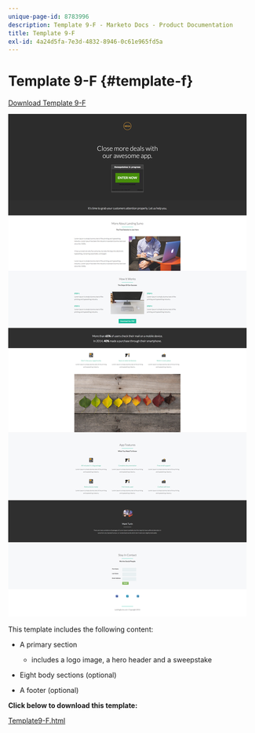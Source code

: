 ```yaml
---
unique-page-id: 8783996
description: Template 9-F - Marketo Docs - Product Documentation
title: Template 9-F
exl-id: 4a24d5fa-7e3d-4832-8946-0c61e965fd5a
---
```

# Template 9-F {#template-f}

[Download Template 9-F](https://docs.marketo.com/download/attachments/8783996/template-9f.html?version=2&modificationdate=1438210809000&api=v2)

![](assets/image2015-7-28-16-3a1-3a25.png)

This template includes the following content:

* A primary section

    * includes a logo image, a hero header and a sweepstake

* Eight body sections (optional)
* A footer (optional)

**Click below to download this template:**

[Template9-F.html](https://docs.marketo.com/download/attachments/8783996/template-9f.html?version=2&modificationdate=1438210809000&api=v2)
